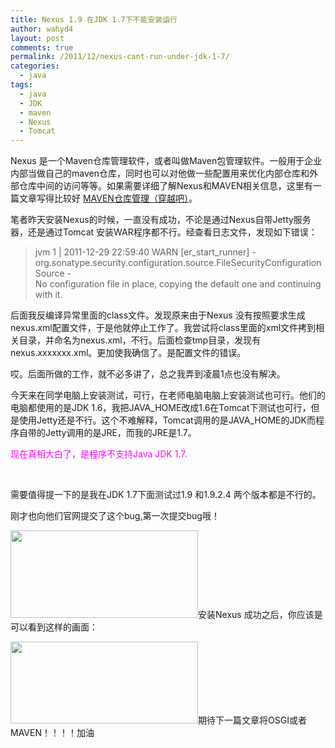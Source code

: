 ```yaml
---
title: Nexus 1.9 在JDK 1.7下不能安装运行
author: wahyd4
layout: post
comments: true
permalink: /2011/12/nexus-cant-run-under-jdk-1-7/
categories:
  - java
tags:
  - java
  - JDK
  - maven
  - Nexus
  - Tomcat
---
```

Nexus 是一个Maven仓库管理软件，或者叫做Maven包管理软件。一般用于企业内部当做自己的maven仓库，同时也可以对他做一些配置用来优化内部仓库和外部仓库中间的访问等等。如果需要详细了解Nexus和MAVEN相关信息，这里有一篇文章写得比较好 <a href="http://blog.csdn.net/cuker919/article/details/5922007" target="_blank">MAVEN仓库管理（穿越吧）</a>。

笔者昨天安装Nexus的时候，一直没有成功，不论是通过Nexus自带Jetty服务器，还是通过Tomcat 安装WAR程序都不行。经查看日志文件，发现如下错误：

> jvm 1 | 2011-12-29 22:59:40 WARN [er\_start\_runner] -  
> org.sonatype.security.configuration.source.FileSecurityConfigurationSource -  
> No configuration file in place, copying the default one and continuing with it.

后面我反编译异常里面的class文件。发现原来由于Nexus 没有按照要求生成nexus.xml配置文件，于是他就停止工作了。我尝试将class里面的xml文件拷到相关目录，并命名为nexus.xml，不行。后面检查tmp目录，发现有nexus.xxxxxxx.xml。更加使我确信了。是配置文件的错误。

哎。后面所做的工作，就不必多讲了，总之我弄到凌晨1点也没有解决。

今天来在同学电脑上安装测试，可行，在老师电脑电脑上安装测试也可行。他们的电脑都使用的是JDK 1.6，我把JAVA\_HOME改成1.6在Tomcat下测试也可行，但是使用Jetty还是不行。这个不难解释，Tomcat调用的是JAVA\_HOME的JDK而程序自带的Jetty调用的是JRE，而我的JRE是1.7。

<span style="color: #ff00ff;">现在真相大白了，是程序不支持Java JDK 1.7.</span>

 

需要值得提一下的是我在JDK 1.7下面测试过1.9 和1.9.2.4 两个版本都是不行的。

刚才也向他们官网提交了这个bug,第一次提交bug哦！

[<img class="aligncenter size-medium wp-image-1847" title="psb" src="http://junv-wordpress.stor.sinaapp.com/uploads/2011/12/psb-300x140.png" alt="" width="300" height="140" />][1]安装Nexus 成功之后，你应该是可以看到这样的画面：

[<img class="aligncenter size-medium wp-image-1848" title="sasd" src="http://junv-wordpress.stor.sinaapp.com/uploads/2011/12/sasd-300x131.png" alt="" width="300" height="131" />][2]期待下一篇文章将OSGI或者MAVEN！！！！加油

 [1]: http://junv-wordpress.stor.sinaapp.com/uploads/2011/12/psb.png
 [2]: http://junv-wordpress.stor.sinaapp.com/uploads/2011/12/sasd.png
